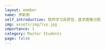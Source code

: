 ```yaml
---
layout: member
name: 李新雨
self_introduction: 联邦学习异质性，医学图像分割
img: assets/img/lxy.jpg
importance: 1
category: Master Students
page: false
---
```


